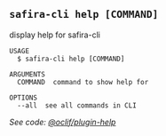 <!-- order:14 -->
## `safira-cli help [COMMAND]`

display help for safira-cli

```
USAGE
  $ safira-cli help [COMMAND]

ARGUMENTS
  COMMAND  command to show help for

OPTIONS
  --all  see all commands in CLI
```

_See code: [@oclif/plugin-help](https://github.com/oclif/plugin-help/blob/v3.2.18/src/commands/help.ts)_
